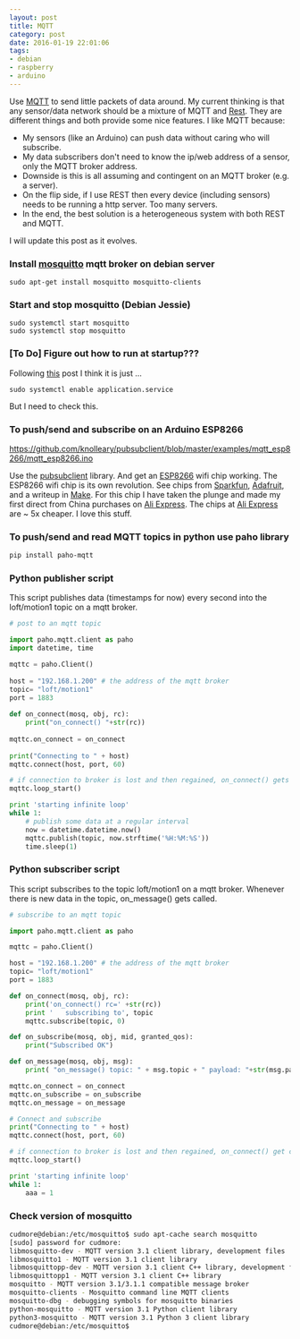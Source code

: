 ```yaml
---
layout: post
title: MQTT
category: post
date: 2016-01-19 22:01:06
tags:
- debian
- raspberry
- arduino
---
```


Use [MQTT][1] to send little packets of data around. My current thinking is that any sensor/data network should be a mixture of MQTT and [Rest][11]. They are different things and both provide some nice features. I like MQTT because:

  - My sensors (like an Arduino) can push data without caring who will subscribe.
  - My data subscribers don't need to know the ip/web address of a sensor, only the MQTT broker address.
  - Downside is this is all assuming and contingent on an MQTT broker (e.g. a server).
  - On the flip side, if I use REST then every device (including sensors) needs to be running a http server. Too many servers.
  - In the end, the best solution is a heterogeneous system with both REST and MQTT.

I will update this post as it evolves.

### Install [mosquitto][2] mqtt broker on debian server

~~~
sudo apt-get install mosquitto mosquitto-clients
~~~

### Start and stop mosquitto (Debian Jessie)

~~~
sudo systemctl start mosquitto
sudo systemctl stop mosquitto
~~~

### [To Do] Figure out how to run at startup???

Following [this][3] post I think it is just ...

~~~
sudo systemctl enable application.service
~~~

But I need to check this.

### To push/send and subscribe on an Arduino ESP8266

https://github.com/knolleary/pubsubclient/blob/master/examples/mqtt_esp8266/mqtt_esp8266.ino

Use the [pubsubclient][4] library. And get an [ESP8266][5] wifi chip working. The ESP8266 wifi chip is its own revolution. See chips from [Sparkfun][6], [Adafruit][7], and a writeup in [Make][8]. For this chip I have taken the plunge and made my first direct from China purchases on [Ali Express][9]. The chips at [Ali Express][10] are ~ 5x cheaper. I love this stuff.

### To push/send and read MQTT topics in python use paho library

~~~bash
pip install paho-mqtt
~~~

### Python publisher script

This script publishes data (timestamps for now) every second into the loft/motion1 topic on a mqtt broker.

~~~python
# post to an mqtt topic

import paho.mqtt.client as paho
import datetime, time

mqttc = paho.Client()
 
host = "192.168.1.200" # the address of the mqtt broker
topic= "loft/motion1"
port = 1883
 
def on_connect(mosq, obj, rc):
    print("on_connect() "+str(rc))
 
mqttc.on_connect = on_connect
 
print("Connecting to " + host)
mqttc.connect(host, port, 60)

# if connection to broker is lost and then regained, on_connect() gets called
mqttc.loop_start()

print 'starting infinite loop'
while 1:
    # publish some data at a regular interval
    now = datetime.datetime.now()
    mqttc.publish(topic, now.strftime('%H:%M:%S'))
    time.sleep(1)
~~~

### Python subscriber script

This script subscribes to the topic loft/motion1 on a mqtt broker. Whenever there is new data in the topic, on_message() gets called.

~~~python
# subscribe to an mqtt topic

import paho.mqtt.client as paho

mqttc = paho.Client()

host = "192.168.1.200" # the address of the mqtt broker
topic= "loft/motion1"
port = 1883

def on_connect(mosq, obj, rc):
    print('on_connect() rc=' +str(rc))
    print '   subscribing to', topic
    mqttc.subscribe(topic, 0)

def on_subscribe(mosq, obj, mid, granted_qos):
    print("Subscribed OK")

def on_message(mosq, obj, msg):
    print( "on_message() topic: " + msg.topic + " payload: "+str(msg.payload) + "\n");

mqttc.on_connect = on_connect
mqttc.on_subscribe = on_subscribe
mqttc.on_message = on_message

# Connect and subscribe
print("Connecting to " + host)
mqttc.connect(host, port, 60)

# if connection to broker is lost and then regained, on_connect() get called
mqttc.loop_start()

print 'starting infinite loop'
while 1:
    aaa = 1
~~~

### Check version of mosquitto

~~~bash
cudmore@debian:/etc/mosquitto$ sudo apt-cache search mosquitto
[sudo] password for cudmore: 
libmosquitto-dev - MQTT version 3.1 client library, development files
libmosquitto1 - MQTT version 3.1 client library
libmosquittopp-dev - MQTT version 3.1 client C++ library, development files
libmosquittopp1 - MQTT version 3.1 client C++ library
mosquitto - MQTT version 3.1/3.1.1 compatible message broker
mosquitto-clients - Mosquitto command line MQTT clients
mosquitto-dbg - debugging symbols for mosquitto binaries
python-mosquitto - MQTT version 3.1 Python client library
python3-mosquitto - MQTT version 3.1 Python 3 client library
cudmore@debian:/etc/mosquitto$ 
~~~


[1]: http://mqtt.org
[2]: http://mosquitto.org
[3]: https://www.digitalocean.com/community/tutorials/how-to-use-systemctl-to-manage-systemd-services-and-units
[4]: http://pubsubclient.knolleary.net
[5]: http://esp8266.com
[6]: https://www.sparkfun.com/products/13678
[7]: https://learn.adafruit.com/adafruit-huzzah-esp8266-breakout/overview
[8]: http://makezine.com/2015/04/01/esp8266-5-microcontroller-wi-fi-now-arduino-compatible/
[9]: http://www.aliexpress.com/af/esp8266.html?ltype=wholesale&d=y&origin=n&isViewCP=y&catId=0&initiative_id=AS_20160120203616&SearchText=esp8266
[10]: http://www.aliexpress.com
[11]: http://rest.elkstein.org
